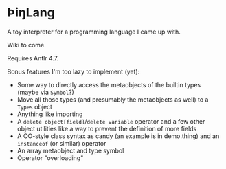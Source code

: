 # ÞiŋLang
A toy interpreter for a programming language I came up with.

Wiki to come.

Requires Antlr 4.7.

Bonus features I'm too lazy to implement (yet):
 * Some way to directly access the metaobjects of the builtin types (maybe via `Symbol`?)
 * Move all those types (and presumably the metaobjects as well) to a `Types` object
 * Anything like importing
 * A `delete object[field]`/`delete variable` operator and a few other object utilities like a way to prevent the definition of more fields
 * A OO-style class syntax as candy (an example is in demo.thing) and an `instanceof` (or similar) operator
 * An array metaobject and type symbol
 * Operator "overloading"
